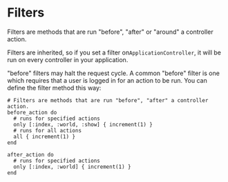 # Filters

Filters are methods that are run "before", "after" or "around" a controller action.

Filters are inherited, so if you set a filter on`ApplicationController`, it will be run on every controller in your application.

"before" filters may halt the request cycle. A common "before" filter is one which requires that a user is logged in for an action to be run. You can define the filter method this way:

```crystal
# Filters are methods that are run "before", "after" a controller action.
before_action do
  # runs for specified actions
  only [:index, :world, :show] { increment(1) }
  # runs for all actions
  all { increment(1) }
end

after_action do
  # runs for specified actions
  only [:index, :world] { increment(1) }
end
```



